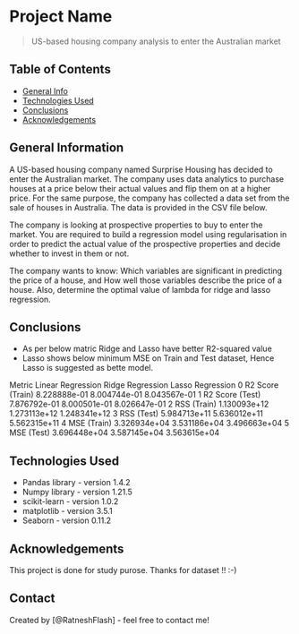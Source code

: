 # Project Name
> US-based housing company analysis to enter the Australian market 


## Table of Contents
* [General Info](#general-information)
* [Technologies Used](#technologies-used)
* [Conclusions](#conclusions)
* [Acknowledgements](#acknowledgements)

<!-- You can include any other section that is pertinent to your problem -->

## General Information
A US-based housing company named Surprise Housing has decided to enter the Australian market. 
The company uses data analytics to purchase houses at a price below their actual values and 
flip them on at a higher price. For the same purpose, the company has collected a data set from 
the sale of houses in Australia. The data is provided in the CSV file below.

The company is looking at prospective properties to buy to enter the market. 
You are required to build a regression model using regularisation in order to predict the actual 
value of the prospective properties and decide whether to invest in them or not.

The company wants to know:
Which variables are significant in predicting the price of a house, and
How well those variables describe the price of a house.
Also, determine the optimal value of lambda for ridge and lasso regression.

<!-- You don't have to answer all the questions - just the ones relevant to your project. -->

## Conclusions
- As per below matric Ridge and Lasso have better R2-squared value
- Lasso shows below minimum MSE on Train and Test dataset, 
	Hence Lasso is suggested as bette model.

Metric	Linear Regression	Ridge Regression	Lasso Regression
0	R2 Score (Train)	8.228888e-01	8.004744e-01	8.043567e-01
1	R2 Score (Test)	7.876792e-01	8.000501e-01	8.026647e-01
2	RSS (Train)	1.130093e+12	1.273113e+12	1.248341e+12
3	RSS (Test)	5.984713e+11	5.636012e+11	5.562315e+11
4	MSE (Train)	3.326934e+04	3.531186e+04	3.496663e+04
5	MSE (Test)	3.696448e+04	3.587145e+04	3.563615e+04

<!-- You don't have to answer all the questions - just the ones relevant to your project. -->


## Technologies Used
- Pandas library - version 1.4.2
- Numpy library - version 1.21.5
- scikit-learn - version 1.0.2
- matplotlib - version 3.5.1
- Seaborn - version 0.11.2


<!-- As the libraries versions keep on changing, it is recommended to mention the version of library used in this project -->

## Acknowledgements
This project is done for study purose.
Thanks for dataset !! :-)

## Contact
Created by [@RatneshFlash] - feel free to contact me!


<!-- Optional -->
<!-- ## License -->
<!-- This project is open source and available under the [... License](). -->

<!-- You don't have to include all sections - just the one's relevant to your project -->